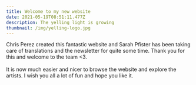 ```yaml
---
title: Welcome to my new website
date: 2021-05-19T08:51:11.477Z
description: The yelling light is growing
thumbnail: /img/yelling-logo.jpg
---
```

Chris Perez created this fantastic website and Sarah Pfister has been taking care of translations and the newsletter for quite some time. Thank you for this and welcome to the team <3.\
\
It is now much easier and nicer to browse the website and explore the artists. I wish you all a lot of fun and hope you like it.
